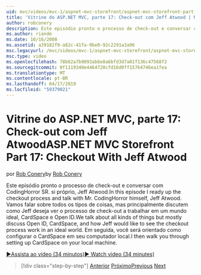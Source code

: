 ```yaml
---
uid: mvc/videos/mvc-1/aspnet-mvc-storefront/aspnet-mvc-storefront-part-17-checkout-with-jeff-atwood
title: 'Vitrine do ASP.NET MVC, parte 17: Check-out com Jeff Atwood | Microsoft Docs'
author: robconery
description: Este episódio pronto o processo de check-out e conversar com CodingHorror SR. si próprio, Jeff Atwood. Vamos falar sobre todos os tipos de coisas, mas principalmente discutir Ope...
ms.author: riande
ms.date: 10/16/2008
ms.assetid: a39182f9-a82c-41fa-9be0-92c2291a3a96
msc.legacyurl: /mvc/videos/mvc-1/aspnet-mvc-storefront/aspnet-mvc-storefront-part-17-checkout-with-jeff-atwood
msc.type: video
ms.openlocfilehash: 78b62a7b9093ab6e8a6bfd3d7a01f136c47568f2
ms.sourcegitcommit: 0f1119340e4464720cfd16d0ff15764746ea1fea
ms.translationtype: MT
ms.contentlocale: pt-BR
ms.lasthandoff: 04/17/2019
ms.locfileid: "59379021"
---
```

# <a name="aspnet-mvc-storefront-part-17-checkout-with-jeff-atwood"></a><span data-ttu-id="2b55d-104">Vitrine do ASP.NET MVC, parte 17: Check-out com Jeff Atwood</span><span class="sxs-lookup"><span data-stu-id="2b55d-104">ASP.NET MVC Storefront Part 17: Checkout With Jeff Atwood</span></span>

<span data-ttu-id="2b55d-105">por [Rob Conery](https://github.com/robconery)</span><span class="sxs-lookup"><span data-stu-id="2b55d-105">by [Rob Conery](https://github.com/robconery)</span></span>

<span data-ttu-id="2b55d-106">Este episódio pronto o processo de check-out e conversar com CodingHorror SR. si próprio, Jeff Atwood.</span><span class="sxs-lookup"><span data-stu-id="2b55d-106">In this episode I ready up the checkout process and talk with Mr. CodingHorror himself, Jeff Atwood.</span></span> <span data-ttu-id="2b55d-107">Vamos falar sobre todos os tipos de coisas, mas principalmente discutem como Jeff deseja ver o processo de check-out a trabalhar em um mundo ideal, CardSpace e Open ID.</span><span class="sxs-lookup"><span data-stu-id="2b55d-107">We talk about all kinds of things but mostly discuss Open ID, CardSpace, and how Jeff would like to see the checkout process work in an ideal world.</span></span> <span data-ttu-id="2b55d-108">Em seguida, você será orientado como configurar o CardSpace em seu computador local.</span><span class="sxs-lookup"><span data-stu-id="2b55d-108">I then walk you through setting up CardSpace on your local machine.</span></span>

[<span data-ttu-id="2b55d-109">&#9654;Assista ao vídeo (34 minutos)</span><span class="sxs-lookup"><span data-stu-id="2b55d-109">&#9654; Watch video (34 minutes)</span></span>](https://channel9.msdn.com/Blogs/ASP-NET-Site-Videos/aspnet-mvc-storefront-part-17-checkout-with-jeff-atwood)

> [!div class="step-by-step"]
> <span data-ttu-id="2b55d-110">[Anterior](aspnet-mvc-storefront-part-16-membership-redo-with-openid.md)
> [Próximo](aspnet-mvc-storefront-part-18-creating-an-experience.md)</span><span class="sxs-lookup"><span data-stu-id="2b55d-110">[Previous](aspnet-mvc-storefront-part-16-membership-redo-with-openid.md)
[Next](aspnet-mvc-storefront-part-18-creating-an-experience.md)</span></span>
